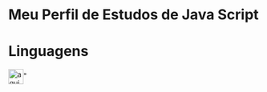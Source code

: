 

<!--
**Dezidero/Dezidero** is a ✨ _special_ ✨ repository because its `README.md` (this file) appears on your GitHub profile.

Here are some ideas to get you started:

- 🔭 I’m currently working on ...
- 🌱 I’m currently learning ...
- 👯 I’m looking to collaborate on ...
- 🤔 I’m looking for help with ...
- 💬 Ask me about ...
- 📫 How to reach me: ...
- 😄 Pronouns: ...
- ⚡ Fun fact: ...
-->

<h1>
  Meu Perfil de Estudos de <strong> Java Script </strong>
</h1>

<div style:="display: inline_block">
 <h1> Linguagens </h1>
  <img align="center" alt="aqui tem um código de JS" height="30" widht="40"
  src="<link rel="stylesheet" href="https://cdn.jsdelivr.net/gh/devicons/devicon@v2.14.0/devicon.min.css">"     
  
  
</div> 
  
